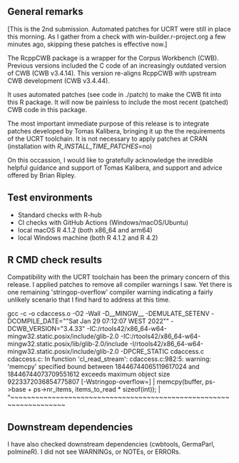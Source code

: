 ## General remarks

[This is the 2nd submission. Automated patches for UCRT were still in place this
morning. As I gather from a check with win-builder.r-project.org a few minutes ago,
skipping these patches is effective now.]

The RcppCWB package is a wrapper for the Corpus Workbench (CWB). Previous versions
included the C code of an increasingly outdated version of CWB (CWB v3.4.14).
This version re-aligns RcppCWB with upstream CWB development (CWB v3.4.44).

It uses automated patches (see code in ./patch) to make the CWB fit into this R
package.  It will now be painless to  include the most recent (patched)
CWB code in this package.

The most important immediate purpose of this release is to integrate
patches developed by Tomas Kalibera, bringing it up the the requirements of the
UCRT toolchain. It is not necessary to apply patches at CRAN
(installation with _R_INSTALL_TIME_PATCHES_=no)

On this occassion, I would like to gratefully acknowledge the inredible helpful
guidance and support of Tomas Kalibera, and support and advice offered by Brian
Ripley.


## Test environments

* Standard checks with R-hub
* CI checks with GitHub Actions (Windows/macOS/Ubuntu)
* local macOS R 4.1.2 (both x86_64 and arm64)
* local Windows machine (both R 4.1.2 and R 4.2)


## R CMD check results

Compatibility with the UCRT toolchain has been the primary concern of this
release. I applied patches to remove all compiler warnings I saw. Yet there is
one remaining 'stringop-overflow' compiler warning indicating a fairly
unlikely scenario that I find hard to address at this time. 

gcc -c -o cdaccess.o -O2 -Wall -D__MINGW__ -DEMULATE_SETENV -DCOMPILE_DATE=\""Sat Jan 29 07:12:07 WEST 2022"\" -DCWB_VERSION=\"3.4.33\" -IC:/rtools42/x86_64-w64-mingw32.static.posix/include/glib-2.0 -IC:/rtools42/x86_64-w64-mingw32.static.posix/lib/glib-2.0/include -I/rtools42/x86_64-w64-mingw32.static.posix/include/glib-2.0 -DPCRE_STATIC cdaccess.c
cdaccess.c: In function 'cl_read_stream':
cdaccess.c:982:5: warning: 'memcpy' specified bound between 18446744065119617024 and 18446744073709551612 exceeds maximum object size 9223372036854775807 [-Wstringop-overflow=]
 | memcpy(buffer, ps->base + ps->nr_items, items_to_read * sizeof(int));
 | ^~~~~~~~~~~~~~~~~~~~~~~~~~~~~~~~~~~~~~~~~~~~~~~~~~~~~~~~~~~~~~~~~~~~


## Downstream dependencies

I have also checked downstream dependencies (cwbtools, GermaParl, polmineR). I did not see WARNINGs, or NOTEs, or ERRORs.
